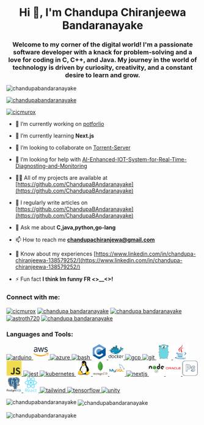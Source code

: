 <h1 align="center">Hi 👋, I'm Chandupa Chiranjeewa Bandaranayake</h1>
<h3 align="center">Welcome to my corner of the digital world! I'm a passionate software developer with a knack for problem-solving and a love for coding in C, C++, and Java. My journey in the world of technology is driven by curiosity, creativity, and a constant desire to learn and grow.</h3>

<p align="left"> <img src="https://komarev.com/ghpvc/?username=chandupabandaranayake&label=Profile%20views&color=0e75b6&style=flat" alt="chandupabandaranayake" /> </p>

<p align="left"> <a href="https://github.com/ryo-ma/github-profile-trophy"><img src="https://github-profile-trophy.vercel.app/?username=chandupabandaranayake" alt="chandupabandaranayake" /></a> </p>

<p align="left"> <a href="https://twitter.com/cicmurox" target="blank"><img src="https://img.shields.io/twitter/follow/cicmurox?logo=twitter&style=for-the-badge" alt="cicmurox" /></a> </p>

- 🔭 I’m currently working on [potforlio](https://github.com/ChandupaBAndaranayake/Portfolio.git)

- 🌱 I’m currently learning **Next.js**

- 👯 I’m looking to collaborate on [Torrent-Server](https://github.com/ChandupaBAndaranayake/Torrent-Server.git)

- 🤝 I’m looking for help with [AI-Enhanced-IOT-System-for-Real-Time-Diagnosting-and-Monitoring](https://github.com/ChandupaBAndaranayake/AI-Enhanced-IOT-System-for-Real-Time-Diagnosting-and-Monitoring.git)

- 👨‍💻 All of my projects are available at [https://github.com/ChandupaBAndaranayake](https://github.com/ChandupaBAndaranayake)

- 📝 I regularly write articles on [https://github.com/ChandupaBAndaranayake](https://github.com/ChandupaBAndaranayake)

- 💬 Ask me about **C,java,python,go-lang**

- 📫 How to reach me **chandupachiranjewa@gmail.com**

- 📄 Know about my experiences [https://www.linkedin.com/in/chandupa-chiranjeewa-138579252/](https://www.linkedin.com/in/chandupa-chiranjeewa-138579252/)

- ⚡ Fun fact **I think Im funny FR <>__<>!**

<h3 align="left">Connect with me:</h3>
<p align="left">
<a href="https://twitter.com/cicmurox" target="blank"><img align="center" src="https://raw.githubusercontent.com/rahuldkjain/github-profile-readme-generator/master/src/images/icons/Social/twitter.svg" alt="cicmurox" height="30" width="40" /></a>
<a href="https://linkedin.com/in/chandupa bandaranayake" target="blank"><img align="center" src="https://raw.githubusercontent.com/rahuldkjain/github-profile-readme-generator/master/src/images/icons/Social/linked-in-alt.svg" alt="chandupa bandaranayake" height="30" width="40" /></a>
<a href="https://fb.com/chandupa bandaranayake" target="blank"><img align="center" src="https://raw.githubusercontent.com/rahuldkjain/github-profile-readme-generator/master/src/images/icons/Social/facebook.svg" alt="chandupa bandaranayake" height="30" width="40" /></a>
<a href="https://instagram.com/astroth720" target="blank"><img align="center" src="https://raw.githubusercontent.com/rahuldkjain/github-profile-readme-generator/master/src/images/icons/Social/instagram.svg" alt="astroth720" height="30" width="40" /></a>
<a href="https://www.youtube.com/c/chandupa bandaranayake" target="blank"><img align="center" src="https://raw.githubusercontent.com/rahuldkjain/github-profile-readme-generator/master/src/images/icons/Social/youtube.svg" alt="chandupa bandaranayake" height="30" width="40" /></a>
</p>

<h3 align="left">Languages and Tools:</h3>
<p align="left"> <a href="https://www.arduino.cc/" target="_blank" rel="noreferrer"> <img src="https://cdn.worldvectorlogo.com/logos/arduino-1.svg" alt="arduino" width="40" height="40"/> </a> <a href="https://aws.amazon.com" target="_blank" rel="noreferrer"> <img src="https://raw.githubusercontent.com/devicons/devicon/master/icons/amazonwebservices/amazonwebservices-original-wordmark.svg" alt="aws" width="40" height="40"/> </a> <a href="https://azure.microsoft.com/en-in/" target="_blank" rel="noreferrer"> <img src="https://www.vectorlogo.zone/logos/microsoft_azure/microsoft_azure-icon.svg" alt="azure" width="40" height="40"/> </a> <a href="https://www.gnu.org/software/bash/" target="_blank" rel="noreferrer"> <img src="https://www.vectorlogo.zone/logos/gnu_bash/gnu_bash-icon.svg" alt="bash" width="40" height="40"/> </a> <a href="https://www.cprogramming.com/" target="_blank" rel="noreferrer"> <img src="https://raw.githubusercontent.com/devicons/devicon/master/icons/c/c-original.svg" alt="c" width="40" height="40"/> </a> <a href="https://www.docker.com/" target="_blank" rel="noreferrer"> <img src="https://raw.githubusercontent.com/devicons/devicon/master/icons/docker/docker-original-wordmark.svg" alt="docker" width="40" height="40"/> </a> <a href="https://cloud.google.com" target="_blank" rel="noreferrer"> <img src="https://www.vectorlogo.zone/logos/google_cloud/google_cloud-icon.svg" alt="gcp" width="40" height="40"/> </a> <a href="https://git-scm.com/" target="_blank" rel="noreferrer"> <img src="https://www.vectorlogo.zone/logos/git-scm/git-scm-icon.svg" alt="git" width="40" height="40"/> </a> <a href="https://golang.org" target="_blank" rel="noreferrer"> <img src="https://raw.githubusercontent.com/devicons/devicon/master/icons/go/go-original.svg" alt="go" width="40" height="40"/> </a> <a href="https://www.java.com" target="_blank" rel="noreferrer"> <img src="https://raw.githubusercontent.com/devicons/devicon/master/icons/java/java-original.svg" alt="java" width="40" height="40"/> </a> <a href="https://developer.mozilla.org/en-US/docs/Web/JavaScript" target="_blank" rel="noreferrer"> <img src="https://raw.githubusercontent.com/devicons/devicon/master/icons/javascript/javascript-original.svg" alt="javascript" width="40" height="40"/> </a> <a href="https://jestjs.io" target="_blank" rel="noreferrer"> <img src="https://www.vectorlogo.zone/logos/jestjsio/jestjsio-icon.svg" alt="jest" width="40" height="40"/> </a> <a href="https://kubernetes.io" target="_blank" rel="noreferrer"> <img src="https://www.vectorlogo.zone/logos/kubernetes/kubernetes-icon.svg" alt="kubernetes" width="40" height="40"/> </a> <a href="https://www.linux.org/" target="_blank" rel="noreferrer"> <img src="https://raw.githubusercontent.com/devicons/devicon/master/icons/linux/linux-original.svg" alt="linux" width="40" height="40"/> </a> <a href="https://www.mongodb.com/" target="_blank" rel="noreferrer"> <img src="https://raw.githubusercontent.com/devicons/devicon/master/icons/mongodb/mongodb-original-wordmark.svg" alt="mongodb" width="40" height="40"/> </a> <a href="https://www.mysql.com/" target="_blank" rel="noreferrer"> <img src="https://raw.githubusercontent.com/devicons/devicon/master/icons/mysql/mysql-original-wordmark.svg" alt="mysql" width="40" height="40"/> </a> <a href="https://nextjs.org/" target="_blank" rel="noreferrer"> <img src="https://cdn.worldvectorlogo.com/logos/nextjs-2.svg" alt="nextjs" width="40" height="40"/> </a> <a href="https://nodejs.org" target="_blank" rel="noreferrer"> <img src="https://raw.githubusercontent.com/devicons/devicon/master/icons/nodejs/nodejs-original-wordmark.svg" alt="nodejs" width="40" height="40"/> </a> <a href="https://www.oracle.com/" target="_blank" rel="noreferrer"> <img src="https://raw.githubusercontent.com/devicons/devicon/master/icons/oracle/oracle-original.svg" alt="oracle" width="40" height="40"/> </a> <a href="https://www.photoshop.com/en" target="_blank" rel="noreferrer"> <img src="https://raw.githubusercontent.com/devicons/devicon/master/icons/photoshop/photoshop-line.svg" alt="photoshop" width="40" height="40"/> </a> <a href="https://www.postgresql.org" target="_blank" rel="noreferrer"> <img src="https://raw.githubusercontent.com/devicons/devicon/master/icons/postgresql/postgresql-original-wordmark.svg" alt="postgresql" width="40" height="40"/> </a> <a href="https://reactjs.org/" target="_blank" rel="noreferrer"> <img src="https://raw.githubusercontent.com/devicons/devicon/master/icons/react/react-original-wordmark.svg" alt="react" width="40" height="40"/> </a> <a href="https://tailwindcss.com/" target="_blank" rel="noreferrer"> <img src="https://www.vectorlogo.zone/logos/tailwindcss/tailwindcss-icon.svg" alt="tailwind" width="40" height="40"/> </a> <a href="https://www.tensorflow.org" target="_blank" rel="noreferrer"> <img src="https://www.vectorlogo.zone/logos/tensorflow/tensorflow-icon.svg" alt="tensorflow" width="40" height="40"/> </a> <a href="https://unity.com/" target="_blank" rel="noreferrer"> <img src="https://www.vectorlogo.zone/logos/unity3d/unity3d-icon.svg" alt="unity" width="40" height="40"/> </a> </p>

<p><img align="left" src="https://github-readme-stats.vercel.app/api/top-langs?username=chandupabandaranayake&show_icons=true&locale=en&layout=compact" alt="chandupabandaranayake" /></p>

<p>&nbsp;<img align="center" src="https://github-readme-stats.vercel.app/api?username=chandupabandaranayake&show_icons=true&locale=en" alt="chandupabandaranayake" /></p>

<p><img align="center" src="https://github-readme-streak-stats.herokuapp.com/?user=chandupabandaranayake&" alt="chandupabandaranayake" /></p>
